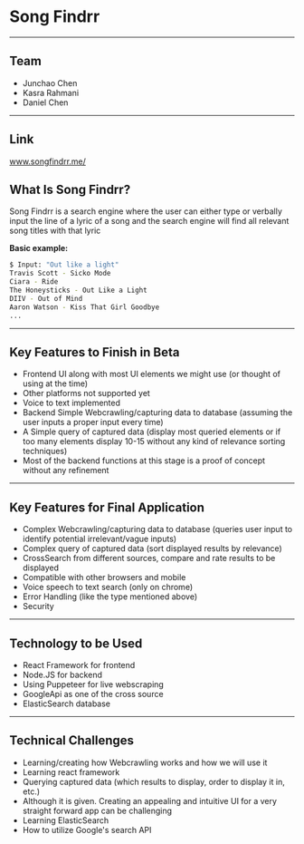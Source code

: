# Song Findrr
---
## Team
- Junchao Chen
- Kasra Rahmani
- Daniel Chen
---

## Link
www.songfindrr.me/

## What Is Song Findrr?
Song Findrr is a search engine where the user can either type or verbally input the line of a lyric of a song and the search engine will find all relevant song titles with that lyric

**Basic example:**

```sh
$ Input: "Out like a light"
Travis Scott - Sicko Mode
Ciara - Ride
The Honeysticks - Out Like a Light
DIIV - Out of Mind
Aaron Watson - Kiss That Girl Goodbye
...
```
---
## Key Features to Finish in Beta
- Frontend UI along with most UI elements we might use (or thought of using at the time)
- Other platforms not supported yet
- Voice to text implemented
- Backend Simple Webcrawling/capturing data to database  (assuming the user inputs a proper input every time)
- A Simple query of captured data (display most queried elements or if too many elements display 10-15 without any kind of relevance sorting techniques)
- Most of the backend functions at this stage is a proof of concept without any refinement
---

## Key Features for Final Application
- Complex Webcrawling/capturing data to database (queries user input to identify potential irrelevant/vague inputs)
- Complex query of captured data (sort displayed results by relevance)
- CrossSearch from different sources, compare and rate results to be displayed
- Compatible with other browsers and mobile
- Voice speech to text search (only on chrome)
- Error Handling (like the type mentioned above)
- Security
---

## Technology to be Used
- React Framework for frontend
- Node.JS for backend
- Using Puppeteer for live webscraping
- GoogleApi as one of the cross source
- ElasticSearch database
---

## Technical Challenges
- Learning/creating how Webcrawling works and how we will use it
- Learning react framework
- Querying captured data (which results to display, order to display it in,  etc.)
- Although it is given. Creating an appealing and intuitive UI for a very straight forward app can be challenging
- Learning ElasticSearch
- How to utilize Google's search API

